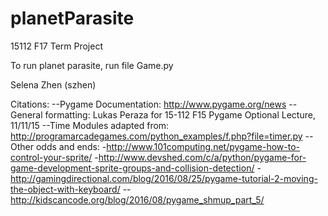 # planetParasite
15112 F17 Term Project


To run planet parasite, run file Game.py

Selena Zhen (szhen)

Citations: 
--Pygame Documentation: http://www.pygame.org/news
--General formatting: Lukas Peraza for 15-112 F15 Pygame Optional Lecture, 11/11/15
--Time Modules adapted from: http://programarcadegames.com/python_examples/f.php?file=timer.py
--Other odds and ends: 
    -http://www.101computing.net/pygame-how-to-control-your-sprite/
    -http://www.devshed.com/c/a/python/pygame-for-game-development-sprite-groups-and-collision-detection/
    -http://gamingdirectional.com/blog/2016/08/25/pygame-tutorial-2-moving-the-object-with-keyboard/
    --http://kidscancode.org/blog/2016/08/pygame_shmup_part_5/

